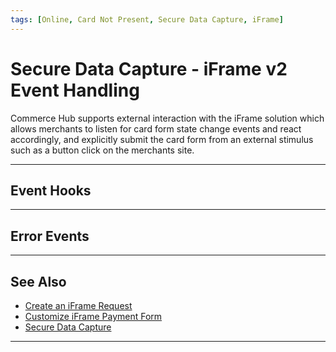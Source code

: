 ```yaml
---
tags: [Online, Card Not Present, Secure Data Capture, iFrame]
---
```


# Secure Data Capture - iFrame v2 Event Handling

Commerce Hub supports external interaction with the iFrame solution which allows merchants to listen for card form state change events and react accordingly, and explicitly submit the card form from an external stimulus such as a button click on the merchants site.

---

## Event Hooks

---

## Error Events

---

## See Also

- [Create an iFrame Request](?path=docs/Online-Mobile-Digital/Secure-Data-Capture/iFrame-JS/iFrame-Request.md)
- [Customize iFrame Payment Form](?path=docs/Online-Mobile-Digital/Secure-Data-Capture/iFrame-JS/iFrame-Customization.md)
- [Secure Data Capture](?path=docs/Online-Mobile-Digital/Secure-Data-Capture/Secure-Data-Capture.md)

---
